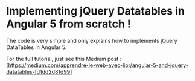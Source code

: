 # Implementing jQuery Datatables in Angular 5 from scratch !
The code is very simple and only explains how to implements jQuery DataTables in Angular 5.

For the full tutorial, just see this Medium post : [https://medium.com/apprendre-le-web-avec-lior/angular-5-and-jquery-datatables-fd1dd2d81d99]


